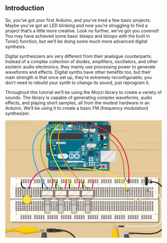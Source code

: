 ## Introduction

So, you’ve got your first Arduino, and you’ve tried a few basic projects. Maybe you’ve got an LED blinking and now you’re struggling to find a project that’s a little more creative. Look no further, we’ve got you covered! You may have achieved some basic bleeps and bloops with the built in Tone() function, but we’ll be doing some much more advanced digital synthesis. 

Digital synthesizers are very different from their analogue counterparts. Instead of a complex collection of diodes, amplifiers, oscillators, and other esoteric audio electronics, they mainly use processing power to generate waveforms and effects. Digital synths have other benefits too, but their main strength is that once set up, they’re extremely reconfigurable; you don’t need to rebuild your synth to change its sound, just reprogram it. 

Throughout this tutorial we’ll be using the Mozzi library to create a variety of sounds. The library is capable of generating complex waveforms, audio effects, and playing short samples, all from the modest hardware in an Arduino. We’ll be using it to create a basic FM (frequency modulation) synthesizer.

![Mozzi Synth](images/synth1.png)